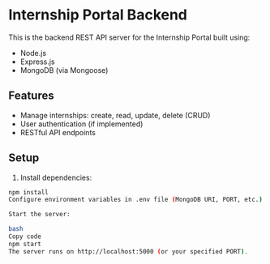 # Internship Portal Backend

This is the backend REST API server for the Internship Portal built using:

- Node.js
- Express.js
- MongoDB (via Mongoose)

## Features

- Manage internships: create, read, update, delete (CRUD)
- User authentication (if implemented)
- RESTful API endpoints

## Setup

1. Install dependencies:

```bash
npm install
Configure environment variables in .env file (MongoDB URI, PORT, etc.)

Start the server:

bash
Copy code
npm start
The server runs on http://localhost:5000 (or your specified PORT).
